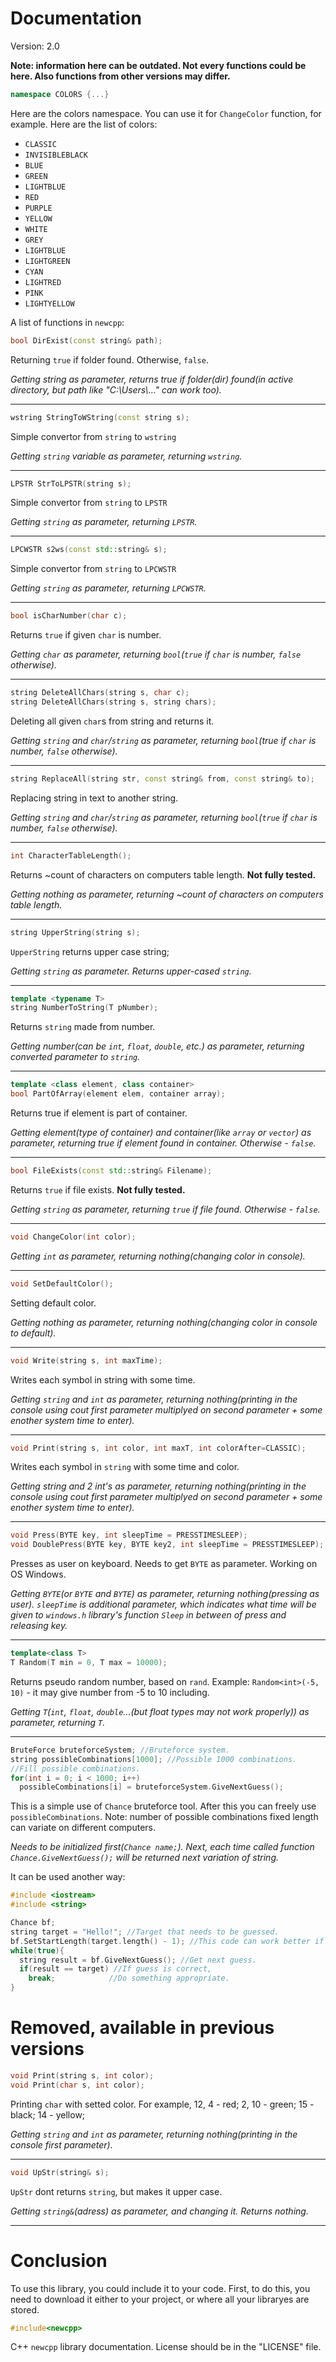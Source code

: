 <h1>Documentation</h1>
Version: 2.0

**Note: information here can be outdated. Not every functions could be here. Also functions from other versions may differ.**

```C++
namespace COLORS {...}
```
Here are the colors namespace. You can use it for `ChangeColor` function, for example.
Here are the list of colors:

- `CLASSIC`
- `INVISIBLEBLACK`
- `BLUE`
- `GREEN`
- `LIGHTBLUE`
- `RED`
- `PURPLE`
- `YELLOW`
- `WHITE`
- `GREY`
- `LIGHTBLUE`
- `LIGHTGREEN`
- `CYAN`
- `LIGHTRED`
- `PINK`
- `LIGHTYELLOW`

A list of functions in `newcpp`:

```C++
bool DirExist(const string& path);
```
Returning `true` if folder found. Otherwise, `false`.

*Getting string as parameter, returns true if folder(dir) found(in active directory, but path like "C:\\Users\\..." can work too).*
<hr>

```C++
wstring StringToWString(const string s);
```
Simple convertor from `string` to `wstring`

*Getting `string` variable as parameter, returning `wstring`.*
<hr>

```C++
LPSTR StrToLPSTR(string s);
```
Simple convertor from `string` to `LPSTR`

*Getting `string` as parameter, returning `LPSTR`.*
<hr>

```C++
LPCWSTR s2ws(const std::string& s);
```
Simple convertor from `string` to `LPCWSTR`

*Getting `string` as parameter, returning `LPCWSTR`.*
<hr>

```C++
bool isCharNumber(char c);
```
Returns `true` if given `char` is number.

*Getting `char` as parameter, returning `bool`(`true` if `char` is number, `false` otherwise).*
<hr>

```C++
string DeleteAllChars(string s, char c);
string DeleteAllChars(string s, string chars);
```
Deleting all given `char`s from string and returns it.

*Getting `string` and `char`/`string` as parameter, returning `bool`(true if `char` is number, `false` otherwise).*
<hr>

```C++
string ReplaceAll(string str, const string& from, const string& to);
```
Replacing string in text to another string.

*Getting `string` and `char`/`string` as parameter, returning `bool`(`true` if `char` is number, `false` otherwise).*
<hr>

```C++
int CharacterTableLength();
```
Returns ~count of characters on computers table length. <b>Not fully tested.</b>

*Getting nothing as parameter, returning ~count of characters on computers table length.*
<hr>

```C++
string UpperString(string s);
```
`UpperString` returns upper case string;

*Getting `string` as parameter. Returns upper-cased `string`.*
<hr>

```C++
template <typename T>
string NumberToString(T pNumber);
```
Returns `string` made from number.

*Getting number(can be `int`, `float`, `double`, etc.) as parameter, returning converted parameter to `string`.*
<hr>

```C++
template <class element, class container>
bool PartOfArray(element elem, container array);
```
Returns true if element is part of container.

*Getting element(type of container) and container(like `array` or `vector`) as parameter, returning true if element found in container. Otherwise - `false`.*
<hr>

```C++
bool FileExists(const std::string& Filename);
```
Returns `true` if file exists. <b>Not fully tested.</b>

*Getting `string` as parameter, returning `true` if file found. Otherwise - `false`.*
<hr>

```C++
void ChangeColor(int color);
```

*Getting `int` as parameter, returning nothing(changing color in console).*
<hr>

```C++
void SetDefaultColor();
```
Setting default color.

*Getting nothing as parameter, returning nothing(changing color in console to default).*
<hr>

```C++
void Write(string s, int maxTime);
```
Writes each symbol in string with some time.

*Getting `string` and `int` as parameter, returning nothing(printing in the console using cout first parameter multiplyed on second parameter + some enother system time to enter).*
<hr>

```C++
void Print(string s, int color, int maxT, int colorAfter=CLASSIC);
```
Writes each symbol in `string` with some time and color.

*Getting string and 2 int's as parameter, returning nothing(printing in the console using cout first parameter multiplyed on second parameter + some enother system time to enter).*
<hr>

```C++
void Press(BYTE key, int sleepTime = PRESSTIMESLEEP);
void DoublePress(BYTE key, BYTE key2, int sleepTime = PRESSTIMESLEEP);
```
Presses as user on keyboard. Needs to get `BYTE` as parameter. Working on OS Windows.

*Getting `BYTE`(or `BYTE` and `BYTE`) as parameter, returning nothing(pressing as user). `sleepTime` is additional parameter, which indicates what time will be given to `windows.h` library's function `Sleep` in between of press and releasing key.*
<hr>

```C++
template<class T>
T Random(T min = 0, T max = 10000);
```
Returns pseudo random number, based on `rand`. Example: `Random<int>(-5, 10)` - it may give number from -5 to 10 including.

*Getting `T`(`int`, `float`, `double`...(but float types may not work properly)) as parameter, returning `T`.*
<hr>

```C++
BruteForce bruteforceSystem; //Bruteforce system.
string possibleCombinations[1000]; //Possible 1000 combinations.
//Fill possible combinations.
for(int i = 0; i < 1000; i++)
  possibleCombinations[i] = bruteforceSystem.GiveNextGuess();
```
This is a simple use of `Chance` bruteforce tool. After this you can freely use `possibleCombinations`.
Note: number of possible combinations fixed length can variate on different computers.

*Needs to be initialized first(`Chance name;`). Next, each time called function `Chance.GiveNextGuess();` will be returned next variation of string.*

It can be used another way:
```C++
#include <iostream>
#include <string>

Chance bf;
string target = "Hello!"; //Target that needs to be guessed.
bf.SetStartLength(target.length() - 1); //This code can work better if you know sought length. This line can be removed.
while(true){
  string result = bf.GiveNextGuess(); //Get next guess.
  if(result == target) //If guess is correct,
    break;            //Do something appropriate.
}
```

# Removed, available in previous versions
```C++
void Print(string s, int color);
void Print(char s, int color);
```
Printing `char` with setted color. For example, 12, 4 - red; 2, 10 - green; 15 - black; 14 - yellow;

*Getting `string` and `int` as parameter, returning nothing(printing in the console first parameter).*
<hr>

```C++
void UpStr(string& s);
```
`UpStr` dont returns `string`, but makes it upper case.

*Getting `string&`(adress) as parameter, and changing it. Returns nothing.*
<hr>

# Conclusion
To use this library, you could include it to your code. First, to do this, you need to download it either to your project, or where all your libraryes are stored.
```C++
#include<newcpp>
```
C++ `newcpp` library documentation. License should be in the "LICENSE" file.
